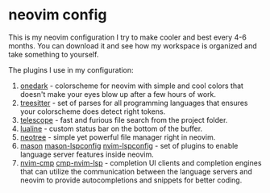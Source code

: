 # neovim config
This is my neovim configuration I try to make cooler and best every 4-6 months. You can download it and see how my workspace is organized and take something to yourself.

The plugins I use in my configuration:
1. [onedark](https://github.com/navarasu/onedark.nvim) - colorscheme for neovim with simple and cool colors that doesn't make your eyes blow up after a few hours of work.
2. [treesitter](https://github.com/nvim-treesitter/nvim-treesitter) - set of parses for all programming languages that ensures your colorscheme does detect right tokens.
3. [telescope](https://github.com/nvim-telescope/telescope.nvim) - fast and furious file search from the project folder.
4. [lualine](https://github.com/nvim-lualine/lualine.nvim) - custom status bar on the bottom of the buffer.
5. [neotree](https://github.com/nvim-neo-tree/neo-tree.nvim) - simple yet powerful file manager right in neovim.
6. [mason](https://github.com/williamboman/mason.nvim) [mason-lspconfig](https://github.com/williamboman/mason-lspconfig.nvim) [nvim-lspconfig](https://github.com/neovim/nvim-lspconfig) - set of plugins to enable language server features inside neovim.
7. [nvim-cmp](https://github.com/hrsh7th/cmp-nvim-lsp) [cmp-nvim-lsp](hrsh7th/nvim-cmp) - completion UI clients and completion engines that can utilize the communication between the language servers and neovim to provide autocompletions and snippets for better coding.
